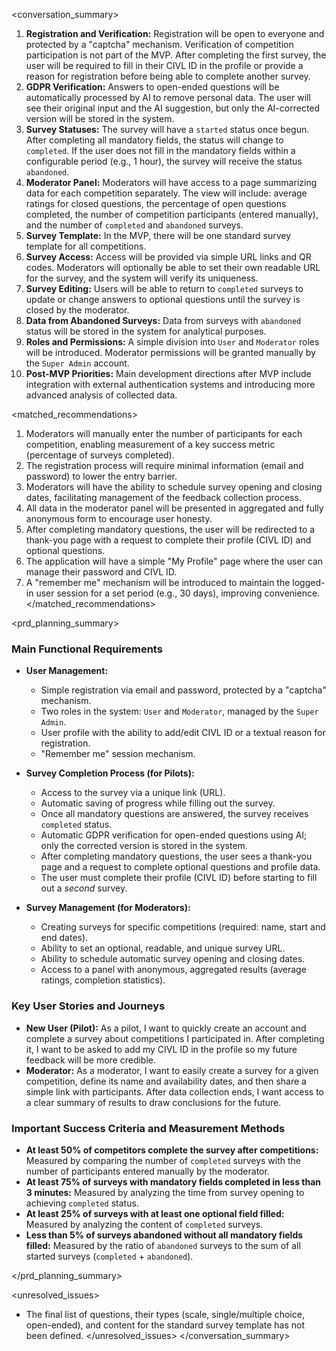<conversation_summary>
<decisions>
1.  **Registration and Verification:** Registration will be open to everyone and protected by a "captcha" mechanism. Verification of competition participation is not part of the MVP. After completing the first survey, the user will be required to fill in their CIVL ID in the profile or provide a reason for registration before being able to complete another survey.
2.  **GDPR Verification:** Answers to open-ended questions will be automatically processed by AI to remove personal data. The user will see their original input and the AI suggestion, but only the AI-corrected version will be stored in the system.
3.  **Survey Statuses:** The survey will have a `started` status once begun. After completing all mandatory fields, the status will change to `completed`. If the user does not fill in the mandatory fields within a configurable period (e.g., 1 hour), the survey will receive the status `abandoned`.
4.  **Moderator Panel:** Moderators will have access to a page summarizing data for each competition separately. The view will include: average ratings for closed questions, the percentage of open questions completed, the number of competition participants (entered manually), and the number of `completed` and `abandoned` surveys.
5.  **Survey Template:** In the MVP, there will be one standard survey template for all competitions.
6.  **Survey Access:** Access will be provided via simple URL links and QR codes. Moderators will optionally be able to set their own readable URL for the survey, and the system will verify its uniqueness.
7.  **Survey Editing:** Users will be able to return to `completed` surveys to update or change answers to optional questions until the survey is closed by the moderator.
8.  **Data from Abandoned Surveys:** Data from surveys with `abandoned` status will be stored in the system for analytical purposes.
9.  **Roles and Permissions:** A simple division into `User` and `Moderator` roles will be introduced. Moderator permissions will be granted manually by the `Super Admin` account.
10. **Post-MVP Priorities:** Main development directions after MVP include integration with external authentication systems and introducing more advanced analysis of collected data.
</decisions>

<matched_recommendations>
1.  Moderators will manually enter the number of participants for each competition, enabling measurement of a key success metric (percentage of surveys completed).
2.  The registration process will require minimal information (email and password) to lower the entry barrier.
3.  Moderators will have the ability to schedule survey opening and closing dates, facilitating management of the feedback collection process.
4.  All data in the moderator panel will be presented in aggregated and fully anonymous form to encourage user honesty.
5.  After completing mandatory questions, the user will be redirected to a thank-you page with a request to complete their profile (CIVL ID) and optional questions.
6.  The application will have a simple "My Profile" page where the user can manage their password and CIVL ID.
7.  A "remember me" mechanism will be introduced to maintain the logged-in user session for a set period (e.g., 30 days), improving convenience.
</matched_recommendations>

<prd_planning_summary>
### Main Functional Requirements

*   **User Management:**
    *   Simple registration via email and password, protected by a "captcha" mechanism.
    *   Two roles in the system: `User` and `Moderator`, managed by the `Super Admin`.
    *   User profile with the ability to add/edit CIVL ID or a textual reason for registration.
    *   "Remember me" session mechanism.

*   **Survey Completion Process (for Pilots):**
    *   Access to the survey via a unique link (URL).
    *   Automatic saving of progress while filling out the survey.
    *   Once all mandatory questions are answered, the survey receives `completed` status.
    *   Automatic GDPR verification for open-ended questions using AI; only the corrected version is stored in the system.
    *   After completing mandatory questions, the user sees a thank-you page and a request to complete optional questions and profile data.
    *   The user must complete their profile (CIVL ID) before starting to fill out a *second* survey.

*   **Survey Management (for Moderators):**
    *   Creating surveys for specific competitions (required: name, start and end dates).
    *   Ability to set an optional, readable, and unique survey URL.
    *   Ability to schedule automatic survey opening and closing dates.
    *   Access to a panel with anonymous, aggregated results (average ratings, completion statistics).

### Key User Stories and Journeys

*   **New User (Pilot):** As a pilot, I want to quickly create an account and complete a survey about competitions I participated in. After completing it, I want to be asked to add my CIVL ID in the profile so my future feedback will be more credible.
*   **Moderator:** As a moderator, I want to easily create a survey for a given competition, define its name and availability dates, and then share a simple link with participants. After data collection ends, I want access to a clear summary of results to draw conclusions for the future.

### Important Success Criteria and Measurement Methods

*   **At least 50% of competitors complete the survey after competitions:** Measured by comparing the number of `completed` surveys with the number of participants entered manually by the moderator.
*   **At least 75% of surveys with mandatory fields completed in less than 3 minutes:** Measured by analyzing the time from survey opening to achieving `completed` status.
*   **At least 25% of surveys with at least one optional field filled:** Measured by analyzing the content of `completed` surveys.
*   **Less than 5% of surveys abandoned without all mandatory fields filled:** Measured by the ratio of `abandoned` surveys to the sum of all started surveys (`completed` + `abandoned`).

</prd_planning_summary>

<unresolved_issues>
*   The final list of questions, their types (scale, single/multiple choice, open-ended), and content for the standard survey template has not been defined.
</unresolved_issues>
</conversation_summary>
